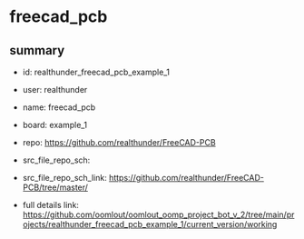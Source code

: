 # freecad_pcb
 
## summary 
* id: realthunder_freecad_pcb_example_1
* user: realthunder
* name: freecad_pcb
* board: example_1
* repo: https://github.com/realthunder/FreeCAD-PCB



* src_file_repo_sch: 
* src_file_repo_sch_link: https://github.com/realthunder/FreeCAD-PCB/tree/master/
* full details link: https://github.com/oomlout/oomlout_oomp_project_bot_v_2/tree/main/projects/realthunder_freecad_pcb_example_1/current_version/working  







